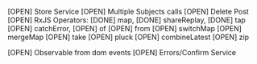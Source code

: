 

[OPEN] Store Service
[OPEN] Multiple Subjects calls
[OPEN] Delete Post 
[OPEN] RxJS Operators: 
  [DONE] map, 
  [DONE] shareReplay, 
  [DONE] tap
  [OPEN] catchError, 
  [OPEN] of
  [OPEN] from
  [OPEN] switchMap
  [OPEN] mergeMap
  [OPEN] take
  [OPEN] pluck
  [OPEN] combineLatest
  [OPEN] zip

[OPEN] Observable from dom events
[OPEN] Errors/Confirm Service

